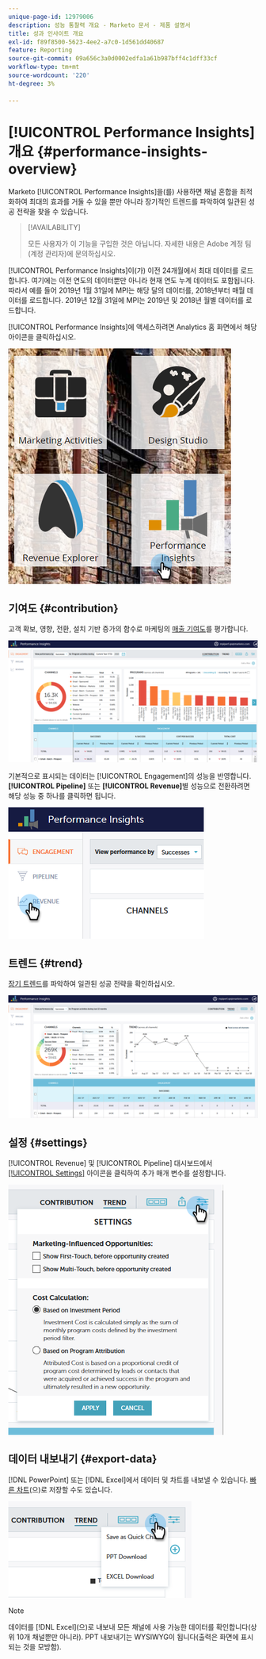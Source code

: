 ```yaml
---
unique-page-id: 12979006
description: 성능 통찰력 개요 - Marketo 문서 - 제품 설명서
title: 성과 인사이트 개요
exl-id: f89f8500-5623-4ee2-a7c0-1d561dd40687
feature: Reporting
source-git-commit: 09a656c3a0d0002edfa1a61b987bff4c1dff33cf
workflow-type: tm+mt
source-wordcount: '220'
ht-degree: 3%

---
```


# [!UICONTROL Performance Insights] 개요 {#performance-insights-overview}

Marketo [!UICONTROL Performance Insights]을(를) 사용하면 채널 혼합을 최적화하여 최대의 효과를 거둘 수 있을 뿐만 아니라 장기적인 트렌드를 파악하여 일관된 성공 전략을 찾을 수 있습니다.

>[!AVAILABILITY]
>
>모든 사용자가 이 기능을 구입한 것은 아닙니다. 자세한 내용은 Adobe 계정 팀(계정 관리자)에 문의하십시오.

[!UICONTROL Performance Insights]이(가) 이전 24개월에서 최대 데이터를 로드합니다. 여기에는 이전 연도의 데이터뿐만 아니라 현재 연도 누계 데이터도 포함됩니다. 따라서 예를 들어 2019년 1월 31일에 MPI는 해당 달의 데이터를, 2018년부터 매월 데이터를 로드합니다. 2019년 12월 31일에 MPI는 2019년 및 2018년 월별 데이터를 로드합니다.

[!UICONTROL Performance Insights]에 액세스하려면 Analytics 홈 화면에서 해당 아이콘을 클릭하십시오.

![](assets/one.png)

## 기여도 {#contribution}

고객 확보, 영향, 전환, 설치 기반 증가의 함수로 마케팅의 [매출 기여도](/help/marketo/product-docs/reporting/performance-insights/performance-insights-contribution-overview.md)를 평가합니다.

![](assets/two.png)

기본적으로 표시되는 데이터는 [!UICONTROL Engagement]의 성능을 반영합니다. **[!UICONTROL Pipeline]** 또는 **[!UICONTROL Revenue]**&#x200B;별 성능으로 전환하려면 해당 성능 중 하나를 클릭하면 됩니다.

![](assets/3.png)

## 트렌드 {#trend}

[장기 트렌드](/help/marketo/product-docs/reporting/performance-insights/performance-insights-trend-overview.md)를 파악하여 일관된 성공 전략을 확인하십시오.

![](assets/4.png)

## 설정 {#settings}

[!UICONTROL Revenue] 및 [!UICONTROL Pipeline] 대시보드에서 [[!UICONTROL Settings]](/help/marketo/product-docs/reporting/performance-insights/performance-insights-settings.md) 아이콘을 클릭하여 추가 매개 변수를 설정합니다.

![](assets/5.png)

## 데이터 내보내기 {#export-data}

[!DNL PowerPoint] 또는 [!DNL Excel]에서 데이터 및 차트를 내보낼 수 있습니다. [빠른 차트](/help/marketo/product-docs/reporting/performance-insights/performance-insights-quick-charts.md)(으)로 저장할 수도 있습니다.

![](assets/6.png)

>[!NOTE]
>
>데이터를 [!DNL Excel]&#x200B;(으)로 내보내 모든 채널에 사용 가능한 데이터를 확인합니다(상위 10개 채널뿐만 아니라). PPT 내보내기는 WYSIWYG이 됩니다(출력은 화면에 표시되는 것을 모방함).
